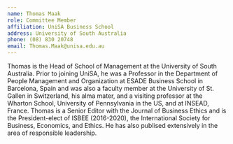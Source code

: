 ```yaml
---
name: Thomas Maak
role: Committee Member
affiliation: UniSA Business School
address: University of South Australia
phone: (08) 830 20748
email: Thomas.Maak@unisa.edu.au
--- 
```


Thomas is the Head of School of Management at the University of South Australia.  Prior to joining UniSA, he was a Professor in the Department of People Management and Organization at ESADE Business School in Barcelona, Spain and was also a faculty member at the University of St. Gallen in Switzerland, his alma mater, and a visiting professor at the Wharton School, University of Pennsylvania in the US, and at INSEAD, France. Thomas is a Senior Editor with the Journal of Business Ethics and is the President-elect of ISBEE (2016-2020), the International Society for Business, Economics, and Ethics.  He has also publised extensively in the area of responsible leadership.
